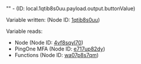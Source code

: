 "" - (ID: local.1qtib8s0uu.payload.output.buttonValue)

Variable written:
 (Node ID: [1qtib8s0uu](../nodes/1qtib8s0uu.md))

Variable reads:
* Node (Node ID: [4vf8sqyl70](../nodes/4vf8sqyl70.md))
* PingOne MFA (Node ID: [e717up82dy](../nodes/e717up82dy.md))
* Functions (Node ID: [wa07p8s7qm](../nodes/wa07p8s7qm.md))
